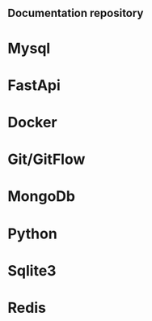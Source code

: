 ## Documentation repository
# Mysql
# FastApi
# Docker
# Git/GitFlow
# MongoDb
# Python
# Sqlite3
# Redis
